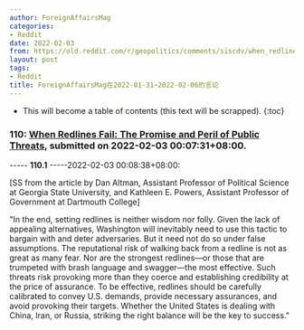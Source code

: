 ```yaml
---
author: ForeignAffairsMag
categories:
- Reddit
date: 2022-02-03
from: https://old.reddit.com/r/geopolitics/comments/siscdv/when_redlines_fail_the_promise_and_peril_of/
layout: post
tags:
- Reddit
title: ForeignAffairsMag在2022-01-31~2022-02-06的言论
---
```


* This will become a table of contents (this text will be scrapped).
{:toc}

### 110: [When Redlines Fail: The Promise and Peril of Public Threats](https://old.reddit.com/r/geopolitics/comments/siscdv/when_redlines_fail_the_promise_and_peril_of/), submitted on 2022-02-03 00:07:31+08:00.

----- __110.1__ -----2022-02-03 00:08:38+08:00:

\[SS from the article by Dan Altman, Assistant Professor of Political Science at Georgia State University, and Kathleen E. Powers, Assistant Professor of Government at Dartmouth College\]

"In the end, setting redlines is neither wisdom nor folly. Given the lack of appealing alternatives, Washington will inevitably need to use this tactic to bargain with and deter adversaries. But it need not do so under false assumptions. The reputational risk of walking back from a redline is not as great as many fear. Nor are the strongest redlines—or those that are trumpeted with brash language and swagger—the most effective. Such threats risk provoking more than they coerce and establishing credibility at the price of assurance. To be effective, redlines should be carefully calibrated to convey U.S. demands, provide necessary assurances, and avoid provoking their targets. Whether the United States is dealing with China, Iran, or Russia, striking the right balance will be the key to success."

